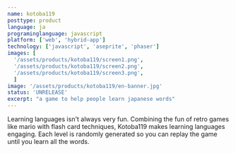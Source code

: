```yaml
---
name: kotoba119
posttype: product
language: ja
programinglanguage: javascript
platform: ['web', 'hybrid-app']
technology: ['javascript', 'aseprite', 'phaser']
images: [
  '/assets/products/kotoba119/screen1.png',
  '/assets/products/kotoba119/screen2.png',
  '/assets/products/kotoba119/screen3.png',
  ]
image: '/assets/products/kotoba119/en-banner.jpg'
status: 'UNRELEASE'
excerpt: "a game to help people learn japanese words"
---
```

Learning languages isn't always very fun. Combining the fun of retro games like mario with flash card techniques, Kotoba119 makes learning languages engaging.
Each level is randomly generated so you can replay the game until you learn all the words.
